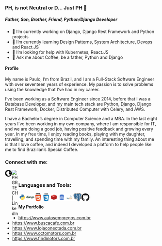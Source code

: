 ### PH, is not Neutral or D... Just PH 👋

##### Father, Son, Brother, Friend, Python/Django Developer

- 🔭 I’m currently working on Django, Django Rest Framework and Python projects
- 🌱 I’m currently learning Design Patterns, System Architecture, Devops and React.JS
- 🤔 I’m looking for help with Kubernetes, React.JS
- 💬 Ask me about Coffee, be a father, Python and Django

#### Profile

My name is Paulo, I’m from Brazil, and I am a Full-Stack Software Engineer with over seventeen years of experience. 
My passion is to solve problems using the knowledge that I’ve had in my career. 

I’ve been working as a Software Engineer since 2014, before that I was a Database Developer, and my main tech stack are Python, Django, Django Rest Framework, Docker, Distributed Computer with Celery, and AWS.

I have a Bachelor’s degree in Computer Science and a MBA. In the last eight years I’ve been working in my own company, where I am responsible for IT, and we are doing a good job, having positive feedback and growing every year. 
In my free time, I enjoy reading books, playing with my daughter, travelling, and spending time with my family. An interesting thing about me is that I love coffee, and indeed I developed a platform to help people like me to find Brazilian’s Special Coffee.


### Connect with me:

[<img align="left" alt="PHGR TECH" width="22px" src="https://raw.githubusercontent.com/iconic/open-iconic/master/svg/globe.svg" />][website]
[<img align="left" alt="PHGR TECH | LinkedIn" width="22px" src="https://cdn.jsdelivr.net/npm/simple-icons@v3/icons/linkedin.svg" />][linkedin]

<br />

### Languages and Tools:

<img align="left" alt="python" width="26px" src="https://raw.githubusercontent.com/github/explore/78df643247d429f6cc873026c0622819ad797942/topics/python/python.png" />
<img align="left" alt="django" width="26px" src="https://raw.githubusercontent.com/github/explore/78df643247d429f6cc873026c0622819ad797942/topics/django/django.png" />
<img align="left" alt="HTML5" width="26px" src="https://raw.githubusercontent.com/github/explore/80688e429a7d4ef2fca1e82350fe8e3517d3494d/topics/html/html.png" />
<img align="left" alt="CSS3" width="26px" src="https://raw.githubusercontent.com/github/explore/80688e429a7d4ef2fca1e82350fe8e3517d3494d/topics/css/css.png" />
<img align="left" alt="redis" width="26px" src="https://raw.githubusercontent.com/github/explore/80688e429a7d4ef2fca1e82350fe8e3517d3494d/topics/redis/redis.png" />
<img align="left" alt="SQL" width="26px" src="https://raw.githubusercontent.com/github/explore/80688e429a7d4ef2fca1e82350fe8e3517d3494d/topics/sql/sql.png" />
<img align="left" alt="MySQL" width="26px" src="https://raw.githubusercontent.com/github/explore/80688e429a7d4ef2fca1e82350fe8e3517d3494d/topics/mysql/mysql.png" />
<img align="left" alt="PostgreSQL" width="26px" src="https://raw.githubusercontent.com/github/explore/80688e429a7d4ef2fca1e82350fe8e3517d3494d/topics/postgresql/postgresql.png" />
<img align="left" alt="GitHub" width="26px" src="https://raw.githubusercontent.com/github/explore/78df643247d429f6cc873026c0622819ad797942/topics/github/github.png" />

<br />

#### My Portfolio ####

- https://www.autosempregos.com.br
- https://www.buscacafe.com.br
- https://www.lojaconectada.com.br
- https://www.octomotors.com.br
- https://www.findmotors.com.br


[website]: https://www.phgr.tech/
[linkedin]: https://www.linkedin.com/in/phsantosjr/
